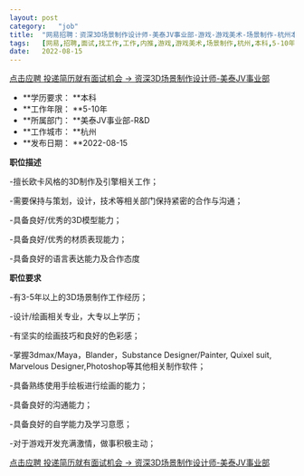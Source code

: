 ```yaml
---
layout:	post
category:	"job"
title:	"网易招聘：资深3D场景制作设计师-美泰JV事业部-游戏-游戏美术-场景制作-杭州本科5-10年"
tags:	[网易,招聘,面试,找工作,工作,内推,游戏,游戏美术,场景制作,杭州,本科,5-10年]
date:	2022-08-15
---
```


[点击应聘 投递简历就有面试机会 ->  资深3D场景制作设计师-美泰JV事业部](http://mobile.bole.netease.com/bole/boleDetail?id=37879&employeeId=346f03c3cda5f04c&key=all)



- **学历要求： **本科
- **工作年限： **5-10年
- **所属部门： **美泰JV事业部-R&amp;D
- **工作城市： **杭州
- **发布日期： **2022-08-15



**职位描述**

-擅长欧卡风格的3D制作及引擎相关工作；

-需要保持与策划，设计，技术等相关部门保持紧密的合作与沟通；

-具备良好/优秀的3D模型能力；

-具备良好/优秀的材质表现能力；

-具备良好的语言表达能力及合作态度



**职位要求**

-有3-5年以上的3D场景制作工作经历；

-设计/绘画相关专业，大专以上学历；

-有坚实的绘画技巧和良好的色彩感；

-掌握3dmax/Maya，Blander，Substance Designer/Painter, Quixel suit, Marvelous Designer,Photoshop等其他相关制作软件；

-具备熟练使用手绘板进行绘画的能力；

-具备良好的沟通能力；

-具备良好的自学能力及学习意愿；

-对于游戏开发充满激情，做事积极主动；



[点击应聘 投递简历就有面试机会 ->  资深3D场景制作设计师-美泰JV事业部](http://mobile.bole.netease.com/bole/boleDetail?id=37879&employeeId=346f03c3cda5f04c&key=all)